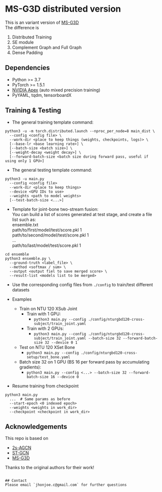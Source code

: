 # MS-G3D distributed version
This is an variant version of [MS-G3D](https://github.com/kenziyuliu/MS-G3D)  
The difference is  
1. Distributed Training  
2. SE module
3. Complement Graph and Full Graph
4. Dense Padding

## Dependencies
- Python >= 3.7
- PyTorch >= 1.5.1
- [NVIDIA Apex](https://github.com/NVIDIA/apex) (auto mixed precision training)
- PyYAML, tqdm, tensorboardX


## Training & Testing

- The general training template command:
```
python3 -u -m torch.distributed.launch --nproc_per_node=8 main_dist \
  --config <config file> \
  --work-dir <place to keep things (weights, checkpoints, logs)> \
  [--base-lr <base learning rate>] \
  [--batch-size <batch size>] \
  [--weight-decay <weight decay>] \
  [--forward-batch-size <batch size during forward pass, useful if using only 1 GPU>]
```

- The general testing template command:
```
python3 -u main.py
  --config <config file>
  --work-dir <place to keep things>
  --device <GPU IDs to use>
  --weights <path to model weights>
  [--test-batch-size <...>]
```

- Template for joint-bone two-stream fusion:  
You can build a list of scores generated at test stage, and create a file list such as:  
ensemble.txt  
  path/to/first/model/test/score.pkl 1  
  path/to/second/model/test/score.pkl 1  
  ...  
  path/to/last/model/test/score.pkl 1  
```
cd ensemble  
python3 ensemble.py \
  --ground-truth <label_file> \  
  --method <softmax / sum> \  
  --output <output fiel to save merged score> \  
  --result-list <models list to be merged>  
```

- Use the corresponding config files from `./config` to train/test different datasets

- Examples
  - Train on NTU 120 XSub Joint
    - Train with 1 GPU:
      - `python3 main.py --config ./config/nturgbd120-cross-subject/train_joint.yaml`
    - Train with 2 GPUs:
      - `python3 main.py --config ./config/nturgbd120-cross-subject/train_joint.yaml --batch-size 32 --forward-batch-size 32 --device 0 1`
  - Test on NTU 120 XSet Bone
    - `python3 main.py --config ./config/nturgbd120-cross-setup/test_bone.yaml`
  - Batch size 32 on 1 GPU (BS 16 per forward pass by accumulating gradients):
    - `python3 main.py --config <...> --batch-size 32 --forward-batch-size 16 --device 0`

- Resume training from checkpoint
```
python3 main.py
  ...  # Same params as before
  --start-epoch <0 indexed epoch>
  --weights <weights in work_dir>
  --checkpoint <checkpoint in work_dir>
```


## Acknowledgements

This repo is based on
  - [2s-AGCN](https://github.com/lshiwjx/2s-AGCN)
  - [ST-GCN](https://github.com/yysijie/st-gcn)
  - [MS-G3D](https://github.com/kenziyuliu/MS-G3D)

Thanks to the original authors for their work!


```

## Contact
Please email `jhonjoe.c@gmail.com` for further questions

